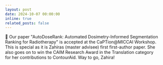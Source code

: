 ```yaml
---
layout: post
date: 2024-10-07 00:00:00
inline: true
related_posts: false
---
```


:scroll: Our paper "AutoDoseRank: Automated Dosimetry-Informed Segmentation Ranking for Radiotherapy" is accepted at the CaPTion@MICCAI Workshop. This is special as it is Zahiras (master advisee) first first-author paper. She also goes on to win the CAIM Research Award in the Translation category for her contributions to ContourAid. Way to go, Zahira! 